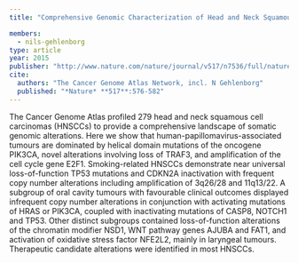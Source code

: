 ```yaml
---
title: "Comprehensive Genomic Characterization of Head and Neck Squamous Cell Carcinomas"

members:
  - nils-gehlenborg
type: article
year: 2015
publisher: "http://www.nature.com/nature/journal/v517/n7536/full/nature14129.html"
cite:
  authors: "The Cancer Genome Atlas Network, incl. N Gehlenborg"
  published: "*Nature* **517**:576-582"
---
```

The Cancer Genome Atlas profiled 279 head and neck squamous cell carcinomas (HNSCCs) to provide a comprehensive landscape of somatic genomic alterations. Here we show that human-papillomavirus-associated tumours are dominated by helical domain mutations of the oncogene PIK3CA, novel alterations involving loss of TRAF3, and amplification of the cell cycle gene E2F1. Smoking-related HNSCCs demonstrate near universal loss-of-function TP53 mutations and CDKN2A inactivation with frequent copy number alterations including amplification of 3q26/28 and 11q13/22. A subgroup of oral cavity tumours with favourable clinical outcomes displayed infrequent copy number alterations in conjunction with activating mutations of HRAS or PIK3CA, coupled with inactivating mutations of CASP8, NOTCH1 and TP53. Other distinct subgroups contained loss-of-function alterations of the chromatin modifier NSD1, WNT pathway genes AJUBA and FAT1, and activation of oxidative stress factor NFE2L2, mainly in laryngeal tumours. Therapeutic candidate alterations were identified in most HNSCCs.
